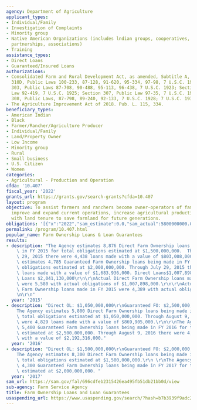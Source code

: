 ```yaml
---
agency: Department of Agriculture
applicant_types:
- Individual/Family
- Investigation of Complaints
- Minority group
- Native American Organizations (includes lndian groups, cooperatives, corporations,
  partnerships, associations)
- Training
assistance_types:
- Direct Loans
- Guaranteed/Insured Loans
authorizations:
- Consolidated Farm and Rural Development Act, as amended, Subtitle A, Sections 302,
  310D, Public Laws 100-233, 87-128, 91-620, 95-334, 97-98, 7 U.S.C. 1922; Section
  303, Public Laws 87-708, 90-488, 95-113, 96-438, 7 U.S.C. 1923; Section 305, Public
  Law 92-419, 7 U.S.C. 1925; Section 307, Public Law 97-35, 7 U.S.C. 1927; Section
  308, Public Laws, 87-798, 89-240, 92-133, 7 U.S.C. 1928; 7 U.S.C. 1934.
- The Agriculture Improvement Act of 2018. Pub. L. 115, 334.
beneficiary_types:
- American Indian
- Black
- Farmer/Rancher/Agriculture Producer
- Individual/Family
- Land/Property Owner
- Low Income
- Minority group
- Rural
- Small business
- U.S. Citizen
- Women
categories:
- Agricultural - Production and Operation
cfda: '10.407'
fiscal_year: '2022'
grants_url: https://grants.gov/search-grants?cfda=10.407
layout: program
objective: To assist farmers and ranchers become owner-operators of family farms,
  improve and expand current operations, increase agricultural productivity, and assist
  with land tenure to save farmland for future generations.
obligations: '[{"x":"2022","sam_estimate":0.0,"sam_actual":5800000000.0,"usa_spending_actual":0.0},{"x":"2023","sam_estimate":6600000000.0,"sam_actual":0.0,"usa_spending_actual":0.0},{"x":"2024","sam_estimate":6600000000.0,"sam_actual":0.0,"usa_spending_actual":0.0}]'
permalink: /program/10.407.html
popular_name: Farm Ownership Loans & Loan Guarantees
results:
- description: "The Agency estimates 8,876 Direct Farm Ownership loans being made\
    \ in FY 2015 for total obligations estimated at $1,500,000,000.  Through July\
    \ 29, 2015 there were 4,438 loans made with a value of $803,008,000.\r\nThe Agency\
    \ estimates 4,785 Guaranteed Farm Ownership loans being made in FY 2015 for total\
    \ obligations estimated at $2,000,000,000. Through July 29, 2015 there were 3.634\
    \ loans made with a value of $1,683,936,000. Direct Loans$1,007,898,000\r\nGuaranteed\
    \ Loans $2,041,130,000\r\n\r\nActual Direct Farm Ownership loans made in FY 2015\
    \ were 5,580 with actual obligations of $1,007,898,000.\r\n\r\nActual Guaranteed\
    \ Farm Ownership loans made in FY 2015 were 4,389 with actual obligations of $2,041,130,000.\r\
    \n\r\n"
  year: '2015'
- description: "Direct OL: $1,050,000,000\r\nGuaranteed FO: $2,500,000,000\r\n\r\n\
    The Agency estimates 5,800 Direct Farm Ownership loans being made in FY 2016 for\
    \ total obligations estimated at $1,050,000,000. Through August 9, 2016 there\
    \ were 4,829 loans made with a value of $869,905,000.\r\n\r\nThe Agency estimates\
    \ 5,400 Guaranteed Farm Ownership loans being made in FY 2016 for total obligations\
    \ estimated at $2,500,000,000. Through August 9, 2016 there were 4,465 loans made\
    \ with a value of $2,192,316,000."
  year: '2016'
- description: "Direct OL: $1,500,000,000\r\nGuaranteed FO: $2,000,000,000\r\n\r\n\
    The Agency estimates 8,300 Direct Farm Ownership loans being made in FY 2017 for\
    \ total obligations estimated at $1,500,000,000.\r\n \r\nThe Agency estimates\
    \ 4,300 Guaranteed Farm Ownership loans being made in FY 2017 for total obligations\
    \ estimated at $2,000,000,000. "
  year: '2017'
sam_url: https://sam.gov/fal/696cdfeb2315426ea495fb51db21bb0d/view
sub-agency: Farm Service Agency
title: Farm Ownership Loans and Loan Guarantees
usaspending_url: https://www.usaspending.gov/search/?hash=b7b3939f9adc21de80e0566cf955ab77
---
```

